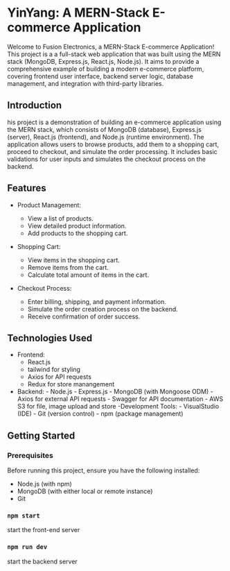 # YinYang: A MERN-Stack E-commerce Application

Welcome to Fusion Electronics, a MERN-Stack E-commerce Application! This project is a a full-stack web application that was built using the MERN stack (MongoDB, Express.js, React.js, Node.js). It aims to provide a comprehensive example of building a modern e-commerce platform, covering frontend user interface, backend server logic, database management, and integration with third-party libraries.

## Introduction

his project is a demonstration of building an e-commerce application using the MERN stack, which consists of MongoDB (database), Express.js (server), React.js (frontend), and Node.js (runtime environment). The application allows users to browse products, add them to a shopping cart, proceed to checkout, and simulate the order processing. It includes basic validations for user inputs and simulates the checkout process on the backend.

## Features

- Product Management:

  - View a list of products.
  - View detailed product information.
  - Add products to the shopping cart.

- Shopping Cart:
  - View items in the shopping cart.
  - Remove items from the cart.
  - Calculate total amount of items in the cart.
- Checkout Process:
  - Enter billing, shipping, and payment information.
  - Simulate the order creation process on the backend.
  - Receive confirmation of order success.

## Technologies Used

- Frontend:
  - React.js
  - tailwind for styling
  - Axios for API requests
  - Redux for store manangement
- Backend: - Node.js - Express.js - MongoDB (with Mongoose ODM) - Axios for external API requests - Swagger for API documentation - AWS S3 for file, image upload and store
  -Development Tools: - VisualStudio (IDE) - Git (version control) - npm (package management)

## Getting Started

### Prerequisites

Before running this project, ensure you have the following installed:

- Node.js (with npm)
- MongoDB (with either local or remote instance)
- Git

### `npm start`

start the front-end server

### `npm run dev`

start the backend server
